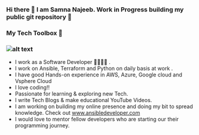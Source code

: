 ### Hi there 👋 I am Samna Najeeb. Work in Progress building my public git repository 🔭 



### My Tech Toolbox 🧰
### ![alt text](https://www.google.com/url?sa=i&url=https%3A%2F%2Fmgior.com%2Fautomating-my-virtual-labs-with-too-many-tools%2F&psig=AOvVaw3m6gCcWtPVhND00AWYpyKN&ust=1652525667087000&source=images&cd=vfe&ved=0CAwQjRxqFwoTCICEr5ao3PcCFQAAAAAdAAAAABAD)

- I work as a Software Developer 👩‍💻👩‍💻 .
- I work on Ansible, Terraform and Python on daily basis at work .
- I have good Hands-on experience in AWS, Azure, Google cloud and Vsphere Cloud 
- I love coding!!
- Passionate for learning & exploring new Tech. 
- I write Tech Blogs & make educational YouTube Videos.
- I am working on building my online presence and doing my bit to spread knowledge. Check out www.ansibledeveloper.com 
- I would love to  mentor fellow developers who are starting our their programming journey.


<!--
**samnanajeeb/samnanajeeb** is a ✨ _special_ ✨ repository because its `README.md` (this file) appears on your GitHub profile.

Here are some ideas to get you started:

- 🔭 I’m currently working on ...
- 🌱 I’m currently learning ...
- 👯 I’m looking to collaborate on ...
- 🤔 I’m looking for help with ...
- 💬 Ask me about ...
- 📫 How to reach me: ...
- 😄 Pronouns: ...
- ⚡ Fun fact: ...
-->
